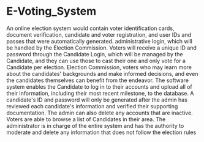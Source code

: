 # E-Voting_System
An online election system would contain voter identification cards, document verification, candidate and voter registration, and user IDs and passes that were automatically generated. 
administrative login, which will be handled by the Election Commission. Voters will receive a 
unique ID and password through the Candidate Login, which will be managed by the 
Candidate, and they can use those to cast their one and only vote for a Candidate per election. 
Election Commission, voters who may learn more about the candidates' backgrounds and make 
informed decisions, and even the candidates themselves can benefit from the endeavor. The 
software system enables the Candidate to log in to their accounts and upload all of their 
information, including their most recent milestone, to the database. A candidate's ID and 
password will only be generated after the admin has reviewed each candidate's information and 
verified their supporting documentation. The admin can also delete any accounts that are 
inactive. Voters are able to browse a list of Candidates in their area. The administrator is in 
charge of the entire system and has the authority to moderate and delete any information that 
does not follow the election rules
